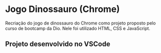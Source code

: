 # Jogo Dinossauro (Chrome)
Recriação do jogo de dinossauro do Chrome como projeto proposto pelo curso de bootcamp da Dio. 
Nele foi utilizado HTML, CSS e JavaScript.

## Projeto desenvolvido no VSCode
